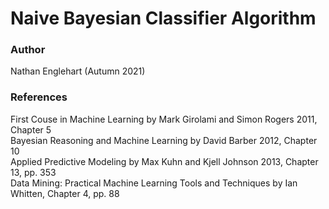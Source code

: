 # Naive Bayesian Classifier Algorithm
### Author
Nathan Englehart (Autumn 2021)
### References
First Couse in Machine Learning by Mark Girolami and Simon Rogers 2011, Chapter 5<br>
Bayesian Reasoning and Machine Learning by David Barber 2012, Chapter 10<br>
Applied Predictive Modeling by Max Kuhn and Kjell Johnson 2013, Chapter 13, pp. 353<br>
Data Mining: Practical Machine Learning Tools and Techniques by Ian Whitten, Chapter 4, pp. 88
